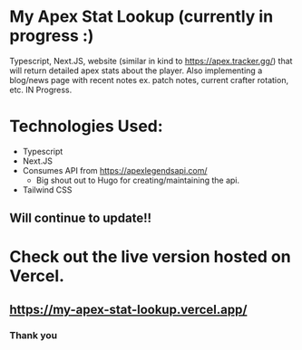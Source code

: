 # My Apex Stat Lookup (currently in progress :)

Typescript, Next.JS, website (similar in kind to https://apex.tracker.gg/) that will return detailed apex stats about the player. Also 
implementing a blog/news page with recent notes ex. patch notes, current crafter rotation, etc. IN Progress.


# Technologies Used:
* Typescript
* Next.JS
* Consumes API from https://apexlegendsapi.com/
  * Big shout out to Hugo for creating/maintaining the api.
* Tailwind CSS



## Will continue to update!!

# Check out the live version hosted on Vercel.
## https://my-apex-stat-lookup.vercel.app/
### Thank you

